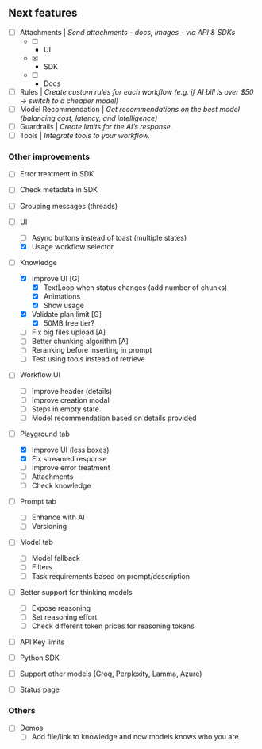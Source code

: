 ## Next features

- [ ] Attachments | _Send attachments - docs, images - via API & SDKs_
  - [ ] - UI
  - [x] - SDK
  - [ ] - Docs
- [ ] Rules | _Create custom rules for each workflow (e.g. if AI bill is over $50 → switch to a cheaper model)_
- [ ] Model Recommendation | _Get recommendations on the best model (balancing cost, latency, and intelligence)_
- [ ] Guardrails | _Create limits for the AI’s response._
- [ ] Tools | _Integrate tools to your workflow._

### Other improvements

- [ ] Error treatment in SDK
- [ ] Check metadata in SDK

- [ ] Grouping messages (threads)

- [ ] UI

  - [ ] Async buttons instead of toast (multiple states)
  - [x] Usage workflow selector

- [ ] Knowledge

  - [x] Improve UI [G]
    - [x] TextLoop when status changes (add number of chunks)
    - [x] Animations
    - [x] Show usage
  - [x] Validate plan limit [G]
    - [x] 50MB free tier?
  - [ ] Fix big files upload [A]
  - [ ] Better chunking algorithm [A]
  - [ ] Reranking before inserting in prompt
  - [ ] Test using tools instead of retrieve

- [ ] Workflow UI

  - [ ] Improve header (details)
  - [ ] Improve creation modal
  - [ ] Steps in empty state
  - [ ] Model recommendation based on details provided

- [ ] Playground tab

  - [x] Improve UI (less boxes)
  - [x] Fix streamed response
  - [ ] Improve error treatment
  - [ ] Attachments
  - [ ] Check knowledge

- [ ] Prompt tab

  - [ ] Enhance with AI
  - [ ] Versioning

- [ ] Model tab

  - [ ] Model fallback
  - [ ] Filters
  - [ ] Task requirements based on prompt/description

- [ ] Better support for thinking models

  - [ ] Expose reasoning
  - [ ] Set reasoning effort
  - [ ] Check different token prices for reasoning tokens

- [ ] API Key limits
- [ ] Python SDK
- [ ] Support other models (Groq, Perplexity, Lamma, Azure)
- [ ] Status page

### Others

- [ ] Demos
  - [ ] Add file/link to knowledge and now models knows who you are
